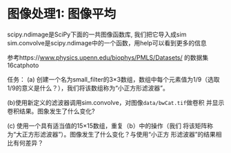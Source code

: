 # 图像处理1: 图像平均

scipy.ndimage是SciPy下面的一共图像函数库, 我们把它导入成sim
sim.convolve是scipy.ndimage中的一个函数，用help可以看到更多的信息

参考https://www.physics.upenn.edu/biophys/PMLS/Datasets/ 的数据集16catphoto

任务：
(a) 创建一个名为small_filter的3×3数组，数组中每个元素值为1/9（选取
1/9的意义是什么？），我们将该数组称为“小正方形滤波器”。

(b)使用新定义的滤波器调用sim.convolve，对图像`data/bwCat.tif`做卷积
并显示卷积结果。图象发生了什么变化? 

(c) 使用一个具有适当值的15×15数组，重复（b）中的操作（我们
将该矩阵称为“大正方形滤波器”）。图像发生了什么变化？与使用“小正方
形滤波器”的结果相比有何差异？